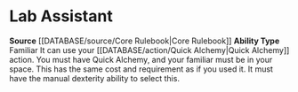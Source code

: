 ﻿---
ability_type: Familiar
id: '9'
name: Lab Assistant
rarity: Common
source: '[[DATABASE/source/Core Rulebook|Core Rulebook]]'
type: Familiar Ability

---
# Lab Assistant

**Source** [[DATABASE/source/Core Rulebook|Core Rulebook]] 
**Ability Type** Familiar
It can use your [[DATABASE/action/Quick Alchemy|Quick Alchemy]] action. You must have Quick Alchemy, and your familiar must be in your space. This has the same cost and requirement as if you used it. It must have the manual dexterity ability to select this.